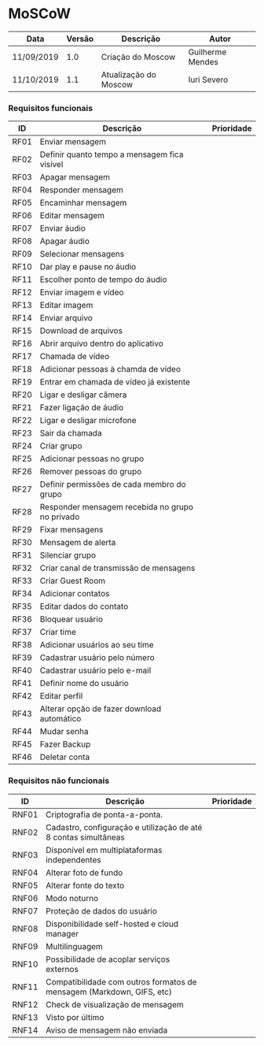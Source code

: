 # MoSCoW

| Data | Versão | Descrição | Autor |
| --- | --- | --- | --- |
| 11/09/2019 | 1.0 | Criação do Moscow  | Guilherme Mendes |
| 11/10/2019 | 1.1 | Atualização do Moscow  | Iuri Severo |

### Requisitos funcionais 

| ID | Descrição | Prioridade |
| ---- | --- | --- |
| RF01 | Enviar mensagem |  |
| RF02 | Definir quanto tempo a mensagem fica visível|  |
| RF03 | Apagar mensagem |  |
| RF04 | Responder mensagem |  |
| RF05 | Encaminhar mensagem |  |
| RF06 | Editar mensagem |  |
| RF07 | Enviar áudio |  |
| RF08 | Apagar áudio |  |
| RF09 | Selecionar mensagens |  |
| RF10 | Dar play e pause no áudio |  |
| RF11 | Escolher ponto de tempo do áudio |  |
| RF12 | Enviar imagem e vídeo |  |
| RF13 | Editar imagem|  |
| RF14 | Enviar arquivo |  |
| RF15 | Download de arquivos |  |
| RF16 | Abrir arquivo dentro do aplicativo |  |
| RF17 | Chamada de vídeo |  |
| RF18 | Adicionar pessoas à chamda de vídeo |  |
| RF19 | Entrar em chamada de vídeo já existente |  |
| RF20 | Ligar e desligar câmera |  |
| RF21 | Fazer ligação de áudio |  |
| RF22 | Ligar e desligar microfone |  |
| RF23 | Sair da chamada |  |
| RF24 | Criar grupo |  |
| RF25 | Adicionar pessoas no grupo |  |
| RF26 | Remover pessoas do grupo |  |
| RF27 | Definir permissões de cada membro do grupo |  |
| RF28 | Responder mensagem recebida no grupo no privado |  |
| RF29 | Fixar mensagens |  |
| RF30 | Mensagem de alerta |  |
| RF31 | Silenciar grupo |  |
| RF32 | Criar canal de transmissão de mensagens |  |
| RF33 | Criar Guest Room |  |
| RF34 | Adicionar contatos |  |
| RF35 | Editar dados do contato |  |
| RF36 | Bloquear usuário |  |
| RF37 | Criar time |  |
| RF38 | Adicionar usuários ao seu time |  |
| RF39 | Cadastrar usuário pelo número |  |
| RF40 | Cadastrar usuário pelo e-mail |  |
| RF41 | Definir nome do usuário |  |
| RF42 | Editar perfil |  |
| RF43 | Alterar opção de fazer download automático |  |
| RF44 | Mudar senha |  |
| RF45 | Fazer Backup |  |
| RF46 | Deletar conta |  |

### Requisitos não funcionais

| ID | Descrição | Prioridade |
| --- | --- | --- |
| RNF01 | Criptografia de ponta-a-ponta. |  |
| RNF02 | Cadastro, configuração e utilização de até 8 contas simultâneas |  |
| RNF03 | Disponível em multiplataformas independentes |  |
| RNF04 | Alterar foto de fundo |  |
| RNF05 | Alterar fonte do texto |  |
| RNF06 | Modo noturno |  |
| RNF07 | Proteção de  dados do usuário |  |
| RNF08 | Disponibilidade self-hosted e cloud manager |  |
| RNF09 | Multilinguagem |  |
| RNF10 | Possibilidade de acoplar serviços externos |  |
| RNF11 | Compatibilidade com outros formatos de mensagem (Markdown, GIFS, etc) |  |
| RNF12 | Check de visualização de mensagem |  |
| RNF13 | Visto por último |  |
| RNF14 | Aviso de mensagem não enviada |  |


<!DOCTYPE html>
<html>
<head>
<style src='docs/docs/assets/css/table.css'>
table {
  width: 100%;
}
</style>
<link rel="stylesheet" href="docs/assets/css/table.css">
</head>
</html> 
